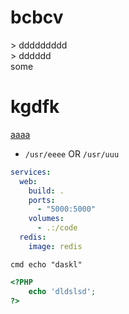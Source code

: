 # bcbcv
&gt; ddddddddd 
</br>
&gt; dddddd 
</br>
some
# kgdfk

[aaaa](https://some.io)


* `/usr/eeee` OR `/usr/uuu`


```yml
services:
  web:
    build: .
    ports:
      - "5000:5000"
    volumes:
      - .:/code
  redis:
    image: redis
```


```console
cmd echo "daskl"
```


```php
<?PHP
	echo 'dldslsd';
?>
```